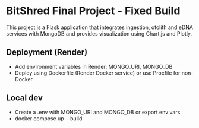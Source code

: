 # BitShred Final Project - Fixed Build

This project is a Flask application that integrates ingestion, otolith and eDNA services with MongoDB and provides visualization using Chart.js and Plotly.

## Deployment (Render)
- Add environment variables in Render: MONGO_URI, MONGO_DB
- Deploy using Dockerfile (Render Docker service) or use Procfile for non-Docker

## Local dev
- Create a .env with MONGO_URI and MONGO_DB or export env vars
- docker compose up --build
